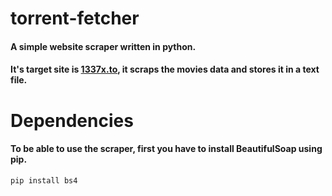 # torrent-fetcher
#### A simple website scraper written in python.
#### It's target site is [1337x.to](https://1337x.to), it scraps the movies data and stores it in a text file.

# Dependencies
#### To be able to use the scraper, first you have to install BeautifulSoap using pip.
```
pip install bs4
```
